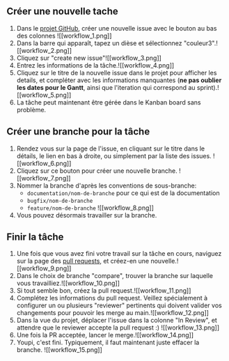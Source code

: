 ## Créer une nouvelle tache 
1. Dans le [projet GitHub](https://github.com/orgs/C-Super/projects/1), créer une nouvelle issue avec le bouton au bas des colonnes ![[workflow_1.png]]
2. Dans la barre qui apparaît, tapez un dièse et sélectionnez "couleur3".![[workflow_2.png]]
3. Cliquez sur "create new issue"![[workflow_3.png]]
4. Entrez les informations de la tâche.![[workflow_4.png]]
5. Cliquez sur le titre de la nouvelle issue dans le projet pour afficher les details, et compléter avec les informations manquantes (**ne pas oublier les dates pour le Gantt**, ainsi que l'iteration qui correspond au sprint).![[workflow_5.png]]
6. La tâche peut maintenant être gérée dans le Kanban board sans problème. 
## Créer une branche pour la tâche
1. Rendez vous sur la page de l'issue, en cliquant sur le titre dans le détails, le lien en bas à droite, ou simplement par la liste des issues. ![[workflow_6.png]]
2. Cliquez sur ce bouton pour créer une nouvelle branche. ![[workflow_7.png]]
3. Nommer la branche d'après les conventions de sous-branche: 
	- `documentation/nom-de-branche` pour ce qui est de la documentation
	- `bugfix/nom-de-branche`  
	- `feature/nom-de-branche` 
![[workflow_8.png]]
4. Vous pouvez désormais travailler sur la branche. 
## Finir la tâche
1. Une fois que vous avez fini votre travail sur la tâche en cours, naviguez sur la page des [pull requests](https://github.com/C-Super/couleur3/pulls), et créez-en une nouvelle.![[workflow_9.png]]
2. Dans le choix de branche "compare", trouver la branche sur laquelle vous travailliez.![[workflow_10.png]]
3. Si tout semble bon, créez la pull request.![[workflow_11.png]]
4. Complétez les informations du pull request. Veillez spécialement à configurer un ou plusieurs "reviewer" pertinents qui doivent valider vos changements pour pouvoir les merge au main.![[workflow_12.png]]
5. Dans la vue du projet, déplacer l'issue dans la colonne "In Review", et attendre que le reviewer accepte la pull request :) ![[workflow_13.png]]
6. Une fois la PR acceptée, lancer le merge.![[workflow_14.png]]
7. Youpi, c'est fini. Typiquement, il faut maintenant juste effacer la branche. ![[workflow_15.png]]
